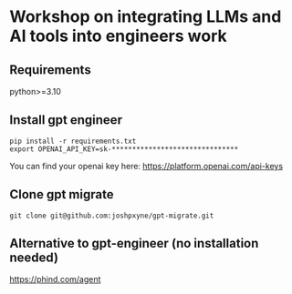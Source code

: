 # Workshop on integrating LLMs and AI tools into engineers work

## Requirements

python>=3.10

## Install gpt engineer

    pip install -r requirements.txt
    export OPENAI_API_KEY=sk-*******************************

You can find your openai key here: https://platform.openai.com/api-keys

## Clone gpt migrate

    git clone git@github.com:joshpxyne/gpt-migrate.git

## Alternative to gpt-engineer (no installation needed)

https://phind.com/agent
